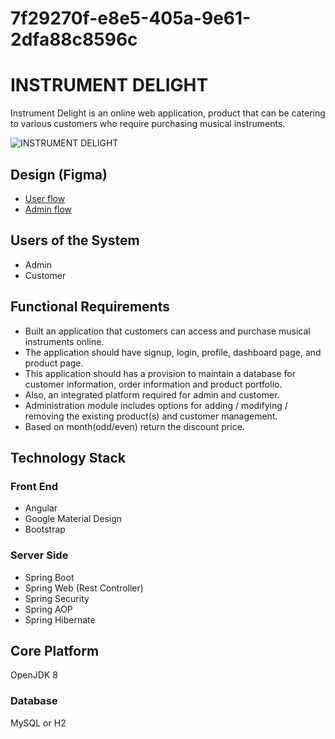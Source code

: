 # 7f29270f-e8e5-405a-9e61-2dfa88c8596c

#  INSTRUMENT DELIGHT

Instrument Delight is an online web application, product that can be catering to various customers who require purchasing musical instruments. 

![INSTRUMENT DELIGHT](https://user-images.githubusercontent.com/54474853/160290886-2673911c-03a2-427d-b881-1ba4023b2110.png)

## Design (Figma)
* [User flow](https://www.figma.com/proto/KUXrU8hz3tRaWNiGQEAoqR/Music-Instrument-Store-Admin-Flow?node-id=1%3A2&viewport=439%2C389%2C0.15327335894107819&scaling=scale-down)
* [Admin flow](https://www.figma.com/proto/KUXrU8hz3tRaWNiGQEAoqR/Music-Instrument-Store-Admin-Flow?node-id=1%3A2&viewport=439%2C389%2C0.15327335894107819&scaling=scale-down)

## Users of the System
* Admin 
* Customer 

## Functional Requirements
* Built an application that customers can access and purchase musical instruments online. 
* The application should have signup, login, profile, dashboard page, and product page. 
* This application should has a provision to maintain a database for customer information, order information and product portfolio. 
* Also, an integrated platform required for admin and customer. 
* Administration module includes options for adding / modifying / removing the existing product(s) and customer management. 
* Based on month(odd/even) return the discount price. 


## Technology Stack 

### Front End 
* Angular
* Google Material Design  
* Bootstrap  

### Server Side 
* Spring Boot 
* Spring Web (Rest Controller) 
* Spring Security 
* Spring AOP 
* Spring Hibernate 

## Core Platform 
OpenJDK 8

### Database 
MySQL or H2  

